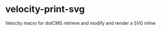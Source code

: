 velocity-print-svg
==================

Velocity macro for dotCMS retrieve and modify and render a SVG inline

